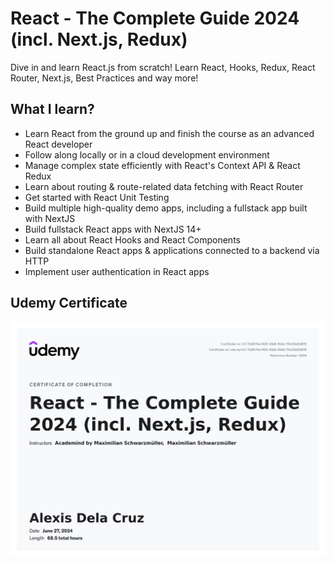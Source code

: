 # React - The Complete Guide 2024 (incl. Next.js, Redux)

Dive in and learn React.js from scratch! Learn React, Hooks, Redux, React Router, Next.js, Best Practices and way more!

## What I learn?

-   Learn React from the ground up and finish the course as an advanced React developer
-   Follow along locally or in a cloud development environment
-   Manage complex state efficiently with React's Context API & React Redux
-   Learn about routing & route-related data fetching with React Router
-   Get started with React Unit Testing
-   Build multiple high-quality demo apps, including a fullstack app built with NextJS
-   Build fullstack React apps with NextJS 14+
-   Learn all about React Hooks and React Components
-   Build standalone React apps & applications connected to a backend via HTTP
-   Implement user authentication in React apps

## Udemy Certificate

![Udemy Certificate](Udemy%20Certificate.jpg)
